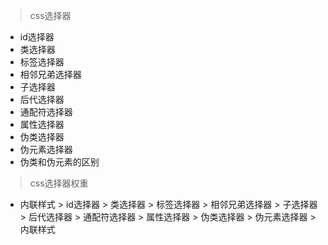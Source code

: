> css选择器
- id选择器
- 类选择器
- 标签选择器
- 相邻兄弟选择器
- 子选择器
- 后代选择器
- 通配符选择器
- 属性选择器
- 伪类选择器
- 伪元素选择器
- 伪类和伪元素的区别

> css选择器权重
- 内联样式 > id选择器 > 类选择器 > 标签选择器 > 相邻兄弟选择器 > 子选择器 > 后代选择器 > 通配符选择器 > 属性选择器 > 伪类选择器 > 伪元素选择器 > 内联样式